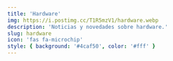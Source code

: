 ```yaml
---
title: 'Hardware'
img: https://i.postimg.cc/T1R5mzV1/hardware.webp
description: 'Noticias y novedades sobre hardware.'
slug: hardware
icon: 'fas fa-microchip'
style: { background: '#4caf50', color: '#fff' }
---
```

